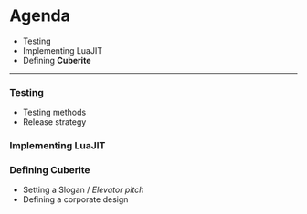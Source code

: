 # Agenda

 - Testing
 - Implementing LuaJIT
 - Defining **Cuberite**

 ---

### Testing

 - Testing methods
 - Release strategy

### Implementing LuaJIT

### Defining Cuberite

 - Setting a Slogan / *Elevator pitch*
 - Defining a corporate design
